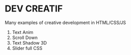# DEV CREATIF

Many examples of creative development in HTML/CSS/JS

1. Text Anim
2. Scroll Down
3. Text Shadow 3D
4. Slider full CSS